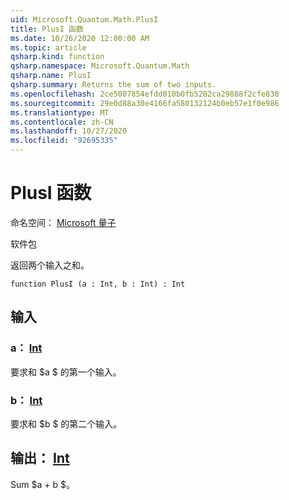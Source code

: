 ```yaml
---
uid: Microsoft.Quantum.Math.PlusI
title: PlusI 函数
ms.date: 10/26/2020 12:00:00 AM
ms.topic: article
qsharp.kind: function
qsharp.namespace: Microsoft.Quantum.Math
qsharp.name: PlusI
qsharp.summary: Returns the sum of two inputs.
ms.openlocfilehash: 2ce5007854efdd010b0fb5202ca29888f2cfe838
ms.sourcegitcommit: 29e0d88a30e4166fa580132124b0eb57e1f0e986
ms.translationtype: MT
ms.contentlocale: zh-CN
ms.lasthandoff: 10/27/2020
ms.locfileid: "92695335"
---
```

# <a name="plusi-function"></a>PlusI 函数

命名空间： [Microsoft 量子](xref:Microsoft.Quantum.Math)

软件包 [](https://nuget.org/packages/)


返回两个输入之和。

```qsharp
function PlusI (a : Int, b : Int) : Int
```


## <a name="input"></a>输入

### <a name="a--int"></a>a： [Int](xref:microsoft.quantum.lang-ref.int)

要求和 $a $ 的第一个输入。


### <a name="b--int"></a>b： [Int](xref:microsoft.quantum.lang-ref.int)

要求和 $b $ 的第二个输入。



## <a name="output--int"></a>输出： [Int](xref:microsoft.quantum.lang-ref.int)

Sum $a + b $。